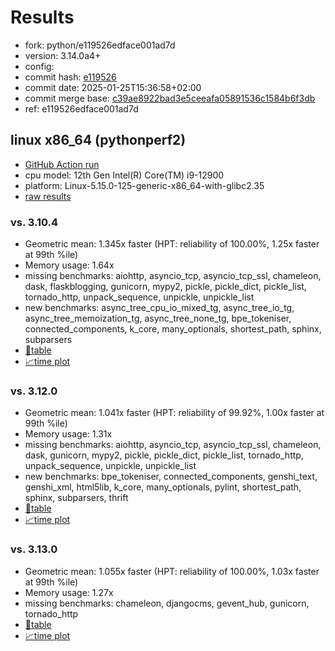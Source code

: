 # Results

- fork: python/e119526edface001ad7d
- version: 3.14.0a4+
- config: 
- commit hash: [e119526](https://github.com/python/cpython/commit/e119526)
- commit date: 2025-01-25T15:36:58+02:00
- commit merge base: [c39ae8922bad3e5ceeafa05891536c1584b6f3db](https://github.com/python/cpython/commit/c39ae8922bad3e5ceeafa05891536c1584b6f3db)
- ref: e119526edface001ad7d

## linux x86_64 (pythonperf2)

- [GitHub Action run](https://github.com/faster-cpython/benchmarking/actions/runs/13118655121)
- cpu model: 12th Gen Intel(R) Core(TM) i9-12900
- platform: Linux-5.15.0-125-generic-x86_64-with-glibc2.35
- [raw results](bm-20250125-pythonperf2-x86_64-python-e119526edface001ad7d-3.14.0a4%2B-e119526.json)

### vs. 3.10.4

- Geometric mean: 1.345x faster (HPT: reliability of 100.00%, 1.25x faster at 99th %ile)
- Memory usage: 1.64x
- missing benchmarks: aiohttp, asyncio_tcp, asyncio_tcp_ssl, chameleon, dask, flaskblogging, gunicorn, mypy2, pickle, pickle_dict, pickle_list, tornado_http, unpack_sequence, unpickle, unpickle_list
- new benchmarks: async_tree_cpu_io_mixed_tg, async_tree_io_tg, async_tree_memoization_tg, async_tree_none_tg, bpe_tokeniser, connected_components, k_core, many_optionals, shortest_path, sphinx, subparsers
- [📄table](bm-20250125-pythonperf2-x86_64-python-e119526edface001ad7d-3.14.0a4%2B-e119526-vs-3.10.4.md)
- [📈time plot](bm-20250125-pythonperf2-x86_64-python-e119526edface001ad7d-3.14.0a4%2B-e119526-vs-3.10.4.svg)

### vs. 3.12.0

- Geometric mean: 1.041x faster (HPT: reliability of 99.92%, 1.00x faster at 99th %ile)
- Memory usage: 1.31x
- missing benchmarks: aiohttp, asyncio_tcp, asyncio_tcp_ssl, chameleon, dask, gunicorn, mypy2, pickle, pickle_dict, pickle_list, tornado_http, unpack_sequence, unpickle, unpickle_list
- new benchmarks: bpe_tokeniser, connected_components, genshi_text, genshi_xml, html5lib, k_core, many_optionals, pylint, shortest_path, sphinx, subparsers, thrift
- [📄table](bm-20250125-pythonperf2-x86_64-python-e119526edface001ad7d-3.14.0a4%2B-e119526-vs-3.12.0.md)
- [📈time plot](bm-20250125-pythonperf2-x86_64-python-e119526edface001ad7d-3.14.0a4%2B-e119526-vs-3.12.0.svg)

### vs. 3.13.0

- Geometric mean: 1.055x faster (HPT: reliability of 100.00%, 1.03x faster at 99th %ile)
- Memory usage: 1.27x
- missing benchmarks: chameleon, djangocms, gevent_hub, gunicorn, tornado_http
- [📄table](bm-20250125-pythonperf2-x86_64-python-e119526edface001ad7d-3.14.0a4%2B-e119526-vs-3.13.0.md)
- [📈time plot](bm-20250125-pythonperf2-x86_64-python-e119526edface001ad7d-3.14.0a4%2B-e119526-vs-3.13.0.svg)

